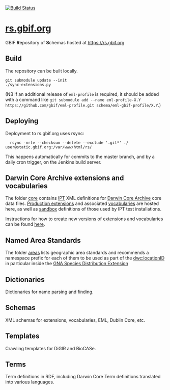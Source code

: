 [![Build Status](https://builds.gbif.org/job/rs.gbif.org/badge/icon)](https://builds.gbif.org/job/rs.gbif.org/)

# [rs.gbif.org](https://rs.gbif.org)
GBIF **R**epository of **S**chemas hosted at https://rs.gbif.org

## Build
The repository can be built locally.

```
git submodule update --init
./sync-extensions.py
```

(NB if an additional release of `eml-profile` is required, it should be added with a command like `git submodule add --name eml-profile-X.Y https://github.com/gbif/eml-profile.git schema/eml-gbif-profile/X.Y`.)

## Deploying
Deployment to rs.gbif.org uses rsync:
```
  rsync -nrlv --checksum --delete --exclude '.git*' ./ user@static.gbif.org:/var/www/html/rs/
```
This happens automatically for commits to the master branch, and by a daily cron trigger, on the Jenkins build server.

## Darwin Core Archive extensions and vocabularies
The folder [core](core) contains [IPT](https://www.gbif.org/ipt) XML definitions for [Darwin Core Archive](http://rs.tdwg.org/dwc/terms/guides/text/) core data files. [Production extensions](extension) and associated [vocabularies](vocabulary) are hosted here, as well as [sandbox](sandbox) definitions of those used by IPT test installations.

Instructions for how to create new versions of extensions and vocabularies can be found [here](versioning.md).

## Named Area Standards
The folder [areas](areas) lists geographic area standards and recommends a namespace prefix for each of them to be used as part of the [dwc:locationID](http://rs.tdwg.org/dwc/terms/locationID) in particular inside the [GNA Species Distribution Extension](http://rs.gbif.org/extension/gbif/1.0/distribution.xml)

## Dictionaries
Dictionaries for name parsing and finding.

## Schemas
XML schemas for extensions, vocabularies, EML, Dublin Core, etc.

## Templates
Crawling templates for DiGIR and BioCASe.

## Terms
Term definitions in RDF, including Darwin Core Term definitions translated into various languages.
